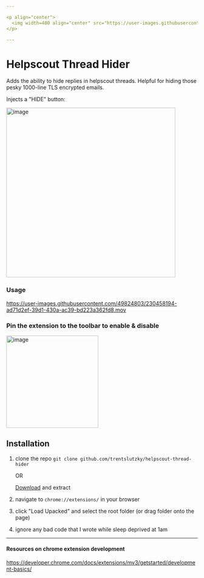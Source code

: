 ```yaml
--- 

<p align="center">
  <img width=400 align="center" src="https://user-images.githubusercontent.com/49824803/230452193-4ebbe467-02ea-4b52-8216-e6609eabe741.png"/>
</p>

---
```


# Helpscout Thread Hider

Adds the ability to hide replies in helpscout threads. Helpful for hiding those pesky 1000-line TLS encrypted emails.

Injects a "HIDE" button:

<img width="445" alt="image" src="https://user-images.githubusercontent.com/49824803/230458343-33e56b55-4669-47c3-8d14-bd5645767ca2.png">

### Usage

https://user-images.githubusercontent.com/49824803/230458194-ad71d2ef-39d1-430a-ac39-bd223a362fd8.mov


### Pin the extension to the toolbar to enable & disable

<img width="242" alt="image" src="https://user-images.githubusercontent.com/49824803/230454151-061a4093-dbbc-4aa6-a840-b0b708ec00ad.png">


## Installation

1. clone the repo
    `git clone github.com/trentslutzky/helpscout-thread-hider`
    
    OR
    
    [Download](https://github.com/trentslutzky/helpscout-thread-hider/releases) and extract
3. navigate to `chrome://extensions/` in your browser
4. click "Load Upacked" and select the root folder (or drag folder onto the page)
5. ignore any bad code that I wrote while sleep deprived at 1am

---

#### Resources on chrome extension development

https://developer.chrome.com/docs/extensions/mv3/getstarted/development-basics/
